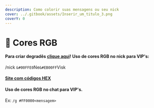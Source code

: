 ```yaml
---
description: Como colorir suas mensagens ou seu nick
cover: ../.gitbook/assets/Inserir_um_titulo_3.png
coverY: 0
---
```


# 🎨 Cores RGB

#### Para criar degradês [clique aqui](https://rgb.rederevo.com/)!  Uso de cores RGB no nick para VIP's:&#x20;

/nick `&#00FFE0`Ne`&#EB00FF`Visk

#### [Site com códigos HEX](https://color-hex.com/)

#### Uso de cores RGB no chat para VIP's.&#x20;

Ex: `/g #FF0000<mensagem>`
